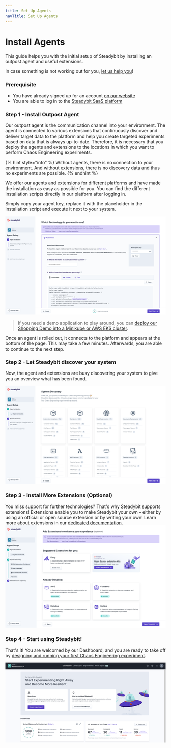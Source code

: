 ```yaml
---
title: Set Up Agents
navTitle: Set Up Agents
---
```


# Install Agents

This guide helps you with the initial setup of Steadybit by installing an outpost agent and useful extensions.

In case something is not working out for you, [let us help you](https://www.steadybit.com/contact)!

### Prerequisite

- You have already signed up for an account [on our website](https://www.steadybit.com/get-started/)
- You are able to log in to the [Steadybit SaaS platform](https://platform.steadybit.com/)

### Step 1 - Install Outpost Agent

Our outpost agent is the communication channel into your environment.
The agent is connected to various extensions that continuously discover and deliver target data to the platform and help you create targeted experiments based on data that is always up-to-date.
Therefore, it is necessary that you deploy the agents and extensions to the locations in which you want to perform Chaos Engineering experiments.

{% hint style="info" %}
Without agents, there is no connection to your environment. And without extensions, there is no discovery data and thus no experiments are possible.
{% endhint %}

We offer our agents and extensions for different platforms and have made the installation as easy as possible for you.
You can find the different installation scripts directly in our platform after logging in.

Simply copy your agent key, replace it with the placeholder in the installation script and execute it next to your system.

![on-boarding](set-up-agents-step1.png)

> If you need a demo application to play around, you can [deploy our Shopping Demo into a Minikube or AWS EKS cluster](deploy-example-application.md).

Once an agent is rolled out, it connects to the platform and appears at the bottom of the page.
This may take a few minutes.
Afterwards, you are able to continue to the next step.

### Step 2 - Let Steadybit discover your system

Now, the agent and extensions are busy discovering your system to give you an overview what has been found.

![agents finished](set-up-agents-step2.png)

### Step 3 - Install More Extensions (Optional)

You miss support for further technologies?
That's why Steadybit supports extensions!
Extensions enable you to make Steadybit your own – either by using an official or open source extension or by writing your own!
Learn more about extensions in our [dedicated documentation](../integrate-with-steadybit/extensions/).
![steadybit Dashboard](set-up-agents-step3.png)

### Step 4 - Start using Steadybit!

That's it!
You are welcomed by our Dashboard, and you are ready to take off by [designing and running your first Chaos Engineering experiment](run-experiment.md).

![steadybit Dashboard](set-up-agents-step4.png)
